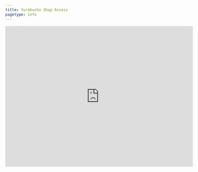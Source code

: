 ```yaml
---
title: Yurakucho Shop Access
pagetype: info
---
```


<iframe src="https://www.google.com/maps/embed?pb=!1m14!1m8!1m3!1d2291.7974356086393!2d139.7635264781727!3d35.67476085507789!3m2!1i1024!2i768!4f13.1!3m3!1m2!1s0x0%3A0xb887d7273136016a!2zWcWrcmFrdWNoxY0gU3RhdGlvbg!5e0!3m2!1sen!2sjp!4v1594703682705!5m2!1sen!2sjp" width="600" height="450" frameborder="0" style="border:0;" allowfullscreen="" aria-hidden="false" tabindex="0"></iframe>
